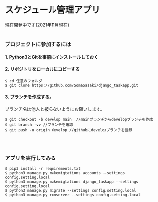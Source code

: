 # スケジュール管理アプリ
現在開発中です(2021年11月現在)
<br>
<br>

### プロジェクトに参加するには


#### 1. Python3とGitを事前にインストールしておく
#### 2. リポジトリをローカルにコピーする

```
$ cd 任意のフォルダ
$ git clone https://github.com/SomaSasaki/django_taskapp.git
```

#### 3. ブランチを作成する。<br>
ブランチ名は他人と被らないようにお願いします。

```
$ git checkout -b develop main  //mainブランチからdevelopブランチを作成
$ git branch -vv //ブランチを確認
$ git push -u origin develop //githubにdevelopブランチを登録
```

<br>
<br>

### アプリを実行してみる

```
$ pip3 install -r requirements.txt
$ python3 manage.py makemigtations accounts --settings config.setting.local
$ python3 manage.py makemigtations django_taskapp --settings config.setting.local
$ python3 manage.py migrate --settings config.setting.local
$ python3 manage.py runserver --settings config.setting.local
```

